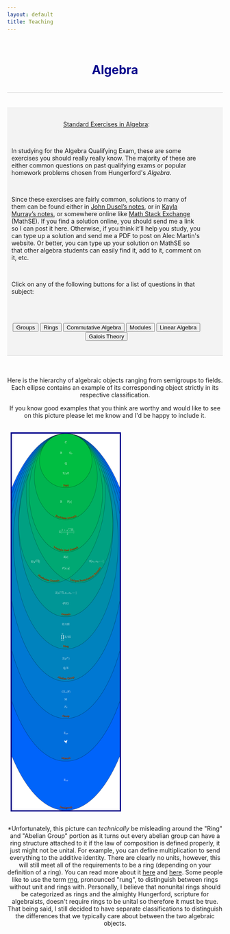 ```yaml
---
layout: default
title: Teaching
---
```


<!-- Allows for LaTeX writing -->
<script type="text/javascript" async
	src="https://cdnjs.cloudflare.com/ajax/libs/mathjax/2.7.1/MathJax.js?
	config=TeX-AMS-MML_HTMLorMML">
</script>
<!-- <script type="text/javascript" async
	src="https://cdnjs.cloudflare.com/ajax/libs/mathjax/2.7.7/MathJax.js?config=default">
</script> -->
<script>
	function showDiv(myVar) {
		var x = document.getElementById(myVar);
		if (x.style.display === "none") {
			x.style.display = "block";
		} else {
			x.style.display = "none";
		}
	}
</script>


<br>
<h1 align=center style="color: darkblue">Algebra</h1>
<br>






<div style="border-top: 1px solid #d5d5d5"></div>
<br>
<br>
<div style="background-color: #f3f3f3; ">
	<br/>
	<style>
		table, th, td { border: 1px solid black; border-collapse: collapse; background: #ffffff; margin-top: 50px; margin-bottom:50px; }
		th, td { padding: 10px; }
	</style>
	<div align=center style="margin-left:10px; margin-right:50px;">
		<p><u>Standard Exercises in Algebra</u>:</p><br>
		<div align=left>
			<p>In studying for the Algebra Qualifying Exam, these are some exercises you should really really know. The majority of these are either common questions on past qualifying exams or popular homework problems chosen from Hungerford's <i>Algebra</i>.</p>
			<br>
			<p>Since these exercises are fairly common, solutions to many of them can be found either in <a href="">John Dusel’s notes</a>, or in <a href="">Kayla Murray’s notes</a>, or somewhere online like <a href="">Math Stack Exchange</a> (MathSE). If you find a solution online, you should send me a link so I can post it here. Otherwise, if you think it’ll help you study, you can type up a solution and send me a PDF to post on Alec Martin's website. Or better, you can type up your solution on MathSE so that other algebra students can easily find it, add to it, comment on it, etc.</p>
			<br>
			<p>Click on any of the following buttons for a list of questions in that subject:</p>
			<br>
		</div>
		<br>
		<br>
		<input type="button" name="answer" value="Groups" onclick="showDiv('AlgGroups')" />
		<div id="AlgGroups" align=left style="display:none; margin-left:40px;" class="answer_list" >
			<h3>Group Theory</h3>
			<br>
			<ol style="list-style-position: inside; margin-left:30px;">
				<li>Suppose that \(G\) has a subgroup \(H\) of finite index. Prove that the number of left cosets of \(H\) in \(G\) is the same as the number of right cosets.</li><br>
				<li>Consider a finite group \(G\) and \(N \triangleleft G\).
					<ol type="a" style="list-style-position: inside; margin-left:30px;">
						<li>For \(g∈G\), prove that the order of \(gN\) in \(G/N\) divides the order of \(g\) in \(G\).</li>
						<li>For a subgroup \(H\) of \(G\), prove that if \(|H|\) and \([G:N]\) are relatively prime, then \(H\) is a subgroup of \(N\).</li>
						<li>Prove that if \(|N|\) and \([G:N]\) are relatively prime, then \(N\) is the only subgroup of \(G\) with order \(|N|\).</li>
					</ol>
				</li><br>
				<li>Prove that a subgroup of index two must be normal.</li><br>
				<li>Can you find examples of a groups \(K\), \(H\), and \(G\) such that \(H \triangleleft G\) and \(K \triangleleft H\), but \(K\) is not normal in \(G\)?</li><br>
				<li>What's a finite group G with normal subgroups A and B such that
				<ol type="a" style="list-style-position: inside; margin-left:30px;">
						<li>\(A \cong B\) but \(G/A \ncong G/B\)?</li>
						<li>\(A \ncong B\) but \(G/A \cong G/B\)?</li>
					</ol>
				</li><br>
				<li>Prove that every (nontrivial) subgroup of \(\mathbb{Z}\) is cyclic.</li><br>
				<li>Let \(G\) be an abelian group, and let \(H\) be a subgroup of \(G\). Prove that if there is a homomorphism \( \varphi : G \to H\) such that \(\varphi\) restricted to \(H\) is the identity, then \(G \cong H \times \ker\varphi\).</li><br>
				<li>Suppose that \(\sigma \in S_n\) is given in cyclic notation as \((i_1 i_2 \cdots i_m)\). For \(\tau \in S_n\) prove that \(\tau\sigma\tau^{-1} = (\tau(i_1)\tau(i_2) \cdots \tau(i_m))\).</li><br>
				<li>An element of \(S_n\) may be written as a product of transpositions. Among all such ways of writing an element as a product of transpositions, there is a minimal number of transpositions necessary to write that element. For any \(n\), what is the maximum number over all elements of \(S_n\) of this minimal number of transpositions that you need to write that element?</li><br>
				<li>For a finitely generated abelian group \(G\), recall the definition of the <i>invariant factors</i> of \(G\) and of the <i>elementary divisors</i> of \(G\). For an abelian group of the following orders, write down every possibility for its list of invariant factors and elementary divisors.\[165 \quad 180 \quad 128\]</li><br>
				<li>Prove that if \(G\) is a finite noncyclic abelian group, then \(Aut(G)\) is not abelian.</li><br>
				<li>For a group \(G\) acting on a set \(X\), for an element \(x \in X\) recall the definition of the <i>orbit</i> of \(x\), denoted \(G.x\), and of the <i>stabilizer</i> of \(x\), denoted \(G_x\). Prove that \(|G.x| = [G:G_x]\).</li><br>
				<li>What is the definition of an inner automorphism of a group? Prove that the group of inner automorphisms of a group \(G\) form a normal subgroup of \(Aut(G)\). Furthermore prove that the group of inner automorphisms is isomorphic to \(G/Z(G)\), where \(Z(G)\) denotes the center of \(G\).</li><br>
				<li>Prove that if a group contains an element of order greater than two, then it must have a nontrivial automorphism.</li><br>
				<li>Prove that \(G/Z(G)\) is cyclic if and only if \(G\) is abelian.</li><br>
				<li>Related to the previous question, prove that \(Aut(G)\) being cyclic means \(G\) is abelian. What's an example of an abelian group with non-cyclic automorphism group? (<a href="https://math.stackexchange.com/questions/33254/showing-that-a-cyclic-automorphism-group-makes-a-finite-group-abelian">MathSE</a>)</li><br>
				<li>For a group \(G\) and a subgroup \(H\) of \(G\) of finite index, prove that there must exist a normal subgroup \(N\) of \(G\) contained in \(H\) that also has finite index. (<a href="https://math.stackexchange.com/questions/88719/a-group-g-with-a-subgroup-h-of-index-n-has-a-normal-subgroup-k-subset-h">MathSE</a>)</li><br>
				<li>A variation on the previous exercise: If \(G\) is a finite simple group with a subgroup \(H\) of index \(n\), show that \(G\) is isomorphic to a subgroup of \(S_n\).</li><br>
				<li>For a finite group \(G\) with subgroup \(H\) of index \(p\), if \(p\) is the smallest prime divisor of \(|G|\), then \(H\) must be normal in \(G\). (<a href="https://math.stackexchange.com/questions/164244/normal-subgroup-of-prime-index">MathSE</a>)</li><br>
				<li>Prove that a finite \(p\)-group has nontrivial center.</li><br>
				<li>Prove that if \(|G|=p^n\) for some prime integer \(p\), then \(Z(G)\) is nontrivial.</li><br>
				<li>Prove that for a normal Sylow \(p\)-subgroup \(P\) of a finite group \(G\), and an endomorphism \(\phi\) of \(G\), that \(\phi(P)\) is a subgroup of \(P\). Is this true if \(G\) is infinite?</li><br>
				<li>Prove that if \(|G| = p^2\) for some prime integer \(p\), then \(G\) is abelian.</li><br>
				<li>Suppose that \(p\) and \(q\) are prime integers such that \(p > q\). Prove that if \(|G|=p^n q\), then \(G\) cannot be simple.</li><br>
				<li>Show that a group of any of the following orders cannot be simple. (<a href="https://math.stackexchange.com/questions/280657/non-abelian-simple-group-of-order-120">MathSE</a>)\[105 \quad 120 \quad 200 \quad 250\]</li><br>
				<li>For a group \(G\), what is the definition of its commutator subgroup? Denote the commutator subgroup as \(G'\). Prove that \(G'\) is normal in \(G\), and show that for any abelian group \(A\), a homomorphism \(G \to A\) must factor through the quotient \(G/G'\).</li><br>
				<li>Recall what it means for a group to be <i>nilpotent</i> and what it means for a group to be <i>solvable</i>. Prove that a nilpotent group is solvable. (See Hungerford Chapter II, Section 7, Exercises 3 and 4 for an different characterizations of solvability and nilpotency that make this proof easier.)</li><br>
				<li>Prove that every subgroup and every homomorphic image of a solvable group is solvable.</li><br>
				<li>If \(N\) is normal in \(G\) and both \(N\) and \(G/N\) are solvable, prove that \(G\) is solvable too.</li><br>
			</ol>
			<br>
			<br>
		</div>
		<input type="button" name="answer" value="Rings" onclick="showDiv('AlgRings')" />
		<div id="AlgRings" align=left style="display:none; margin-left:40px;" class="answer_list" >
			<h3>Ring Theory</h3>
			<br>
			<ol style="list-style-position: inside; margin-left:30px;">
				<li>Prove that a finite integral domain is in fact a field.</li><br>
				<li>Recall what it means for an element of a ring to be <i>nilpotent</i>. For a commutative unital ring \(R\), prove that the set of nilpotent elements forms an ideal.</li><br>
				<li>Prove that if \(R\) is commutative and both \(a\) and \(b\) in \(R\) are nilpotent, the their sum \(a + b\) is nilpotent. Why do we need \(R\) to be commutative?</li><br>
				<li>Let \(R\) be a field of characteristic \(p \neq 0\). Show that the Frobenius map (\(r \mapsto r^p\)) is an isomorphism</li><br>
				<li>What is an example of an integral domain \(R\) and ideals \(I\) and \(J\) such that \(IJ \neq I \cap J\)?</li><br>
				<li>In a commutative unital ring, prove that maximal ideas are prime. Prove that the converse is true if your ring is a PID.</li><br>
				<li>In the category of commutative unital rings, give an example of a
					<ol type="a" style="list-style-position: inside; margin-left:30px;">
						<li>Ring that is not an Integral Domain.</li>
						<li>Integral Domain that is not a GCD Domain.</li>
						<li>Integral Domain that is not a UFD. (Bonus points if your example is a GCD Domain.)</li>
						<li>UFD that is not a PID.</li>
						<li>PID that is not a Euclidian Domain.</li>
						<li>Euclidean Domain that is not a Field.</li>
					</ol>
				</li><br>
				<li>For a commutative unital ring \(R\), an ideal \(M\) is maximal if and only if for each \(r \in R\setminus M\) there is some \(s \in R\) such that \(1 − rs \in M\).</li><br>
				<li>Recall the definition of an <i>idempotent</i> element of a ring and of a <i>central element</i> of a ring. Two elements \(a\) and \(b\) of a ring are <i>orthogonal</i> if \(ab = 0\). If \(R\) is a unital ring with idempotent element \(e\),
					<ol type="a" style="list-style-position: inside; margin-left:30px;">
						<li>then the element \(1-e\) is also idempotent,</li>
						<li>and if \(e\) is a central element of \(R\), then \(eR\) and \((1−e)R\) are ideals such that \(R = eR \times (1-e)R\).</li>
						<li>More generally, there are ideals \(\{J_i\}_{i \in 1, \cdots, n}\) of \(R\) such that \(R\) can be written as an <i>internal</i> direct sum of the \(J_i\), i.e. \(R = J_1 \oplus \cdots \oplus J_n\), if and only if \(R\) contains orthogonal central idempotents \(\{e_i\}_{i \in 1, \cdots, n}\) such that \(e_1 + \cdots + e_n = 1\) and \(J_i = e_i R\) for \(i \in \{1,…,n\}\).
						This is called the Peirce decomposition of a ring.</li>
					</ol>
				</li><br>
				<li>Recall the definition of a <i>local ring</i>. Prove that a commutative unital ring \(R\) is local if and only if for all \(a,b \in R\) we have that \(a + b = 1\) implies that either \(a\) or \(b\) is a unit.</li><br>
				<li>Prove that \(R\) is local if every non-unit of \(R\) is nilpotent.</li><br>
				<li>For a unital ring \(R\) of characteristic \(p\), let \(a\) be a nilpotent element of \(R\). Prove that \(a + 1\) is unipotent (that some power of \(a + 1\) equals \(1\)).</li><br>
				<li>What’s an example of an integral domain \(R\) with non-maximal ideal \(I\) such that \(char R = 0\) but \(char R/I \neq 0\)?</li><br>
				<li>For a commutative unital ring \(R\), suppose that \(f = a_nx^n + a_{n−1}x^{n−1} + \cdots + a_0\) is a zero divisor in \(R[x]\). Prove that there exists some \(b \in R\) such that \(b a_n = b a_{n-1}  = \cdots = b a_0 = 0\).</li><br>
				<li>For a commutative unital ring \(R\) and polynomial \(f = a_nx^n + a_{n−1}x^{n−1} + \cdots + a_0 \in R[x]\), \(f\) is a unit in \(R[x]\) if and only if \(a_0\) is a unit in \(R\) and \(a_1, \cdots, a_n\) are nilpotent.</li><br>
				<li>Suppose \(R\) is a ring such that \(r^2 = r\) for all \(r \in R\). Prove
					<ol type="a" style="list-style-position: inside; margin-left:30px;">
						<li>every element is its own additive inverse.</li>
						<li>\(R\) is commutative.</li>
						<li>every finitely generated ideal is principal. (<a href="https://math.stackexchange.com/questions/110329/finitely-generated-ideals-in-a-boolean-ring-are-principal-why">MathSE</a>)</li>
						<li>every prime ideal is maximal.</li>
					</ol>
				</li><br>
				<li>For indeterminates \(x\) and \(y\) and a field \(k\), prove that \((x,y)\) is not a principal ideal of \(k[x,y]\).</li><br>
			</ol>
			<br>
			<br>
		</div>
		<input type="button" name="answer" value="Commutative Algebra" onclick="showDiv('AlgComm')" />
		<div id="AlgComm" align=left style="display:none; margin-left:40px;" class="answer_list" >
			<h3>Commutative Algebra</h3>
			<br>
			<ol style="list-style-position: inside; margin-left:30px;">
				<li>Prove that these three characterizations of \(\text{Rad}(I)\), the <i>radical</i> of an ideal \(I\) of a commutative unital ring \(R\), are equivalent. The first one is the usual definition.
					<ol type="a" style="list-style-position: inside; margin-left:30px;">
						<li>\(\text{Rad}(I) = \{r \in R : r^n \in I, n \in \mathbb{N}\}\)</li>
						<li>\(\text{Rad}(I)\) is the intersection of all prime ideals of \(R\) that contain \(I\).</li>
						<li>\(\text{Rad}(I)\) is the pre-image of the ideal of nilpotent elements in \(R/I\).</li>
					</ol>
				It would be a good idea to prove that \(\text{Rad}(I)\) is an honest ideal of \(R\) directly from the first of these characterizations.
				</li><br>
				<li>For a multiplicative subset \(S\) of a commutative unital ring \(R\), and an ideal \(I\) of \(R\), prove that \(S^{-1} \text{Rad}(I) = \text{Rad}(S^{-1}I)\).</li><br>
				<li>What’s an example of a Noetherian integral domain that is not a PID?</li><br>
				<li>For a commutative unital ring \(R\), let \(I\) be a <i>primary</i> ideal of \(R\), which means that for \(a,b \in R\) such that \(ab \in I\), either \(a \in I\) or \(b^n \in I\) for some \(n \in N\). Let \(S\) be a multiplicative subset of \(R\) such that \(S \cap I = \emptyset\). Prove that \(S^{-1}I\) is a primary ideal of \(S^{−1}R\).</li><br>
				<li>For a commutative unital ring \(R\) and proper ideal \(I\) of \(R\), prove that \(I\) is a primary ideal if and only if the zero divisors in \(R/I\) are all nilpotent.</li><br>
				<li>For a commutative unital ring \(R\), let \(S\) be a saturated multiplicative subset \(R\), so for \(x,y \in R\) we have that if \(xy \in S\) then \(x,y \in S\). Prove that \(R \setminus S\) is a union of prime ideals of \(R\)</li><br>
				<li>For a commutative unital ring \(R\), prove that the set of zero divisors of \(R\) is a union of prime ideals.</li><br>
			</ol>
			<br>
			<br>
		</div>
		<input type="button" name="answer" value="Modules" onclick="showDiv('AlgMods')" />
		<div id="AlgMods" align=left style="display:none; margin-left:40px;" class="answer_list" >
			<h3>Modules</h3>
			<br>
			<ol style="list-style-position: inside; margin-left:30px;">
				<li>Recall what it means for arbitrary extension of rings, \(A \subset B\), to be <i>finite</i> and <i>free</i>.
					<ol type="a" style="list-style-position: inside; margin-left:30px;">
						<li>Let \(\{b_1, \cdots, b_n\}\) be a free basis for \(A \subset B\). If \(b = a_1b_1 + \cdots + a_nb_n\) for each \(a_i \in A\) and some \(a_s\) is a unit, show one may replace \(b_s\) with \(b\) to obtain another free basis.</li>
						<li>Show that the natural inclusion \(\mathbb{Q}[x] \hookrightarrow \mathbb{Q}[x,y]/\langle y^3 - x^2 y^2 + 7xy - 11x^{100} \rangle\) is finite and free.</li>
						<li>Show that \(\mathbb{F}_p[x^p] \subset \mathbb{F}_p[x]\) is finite and free. What's the canonical free basis for this extension?</li>
						<li>Let \(R = \mathbb{F}_p[x_1, \cdots, x_n]\). Then each extension in \(\cdots \subset R^{p^k} \subset \cdots \subset R^{p^2} \subset R^p \subset R \subset R^{1/p} \subset \cdots\) is finite and free.</li>
					</ol>
				</li><br>
				<li>For unital ring \(R\), recall what it means for a unitary \(R\)-module to be <i>simple</i>. Prove that a simple \(R\)-module \(M\) must be cyclic, and that the ring \(\text{End}_R(M)\) is a division ring. What about the converse? Is it true that if \(\text{End}_R(M)\) is a division ring then \(M\) must be simple?</li><br>
				<li>For a commutative unital ring \(R\) and left \(R\)-modules \(M\) and \(N\), does \(\text{Hom}_R(M,N)\) have any sort of \(R\)-module structure? Is it necessary to assume that \(R\) is commutative? What if \(M\) is a right \(R\)-module instead? (<a href="https://math.stackexchange.com/questions/637807/why-is-operatornamehomm-n-not-necessarily-an-r-module">MathSE</a>)</li><br>
				<li>For a ring \(R\), consider the commutative diagram
				$$\require{AMScd} \begin{CD}
				0 @>>> A @>{f_1}>> B @>{f_2}>> C @>>> 0\\
				@. @. @V{\phi_2}VV @. @.\\
				0 @>>> X @>{g_1}>> Y @>{g_2}>> Z @>>> 0\\
				\end{CD}$$
				in the category of \(R\)-modules such that the top and bottom rows are exact. Suppose that there is a some map \(\phi_1 \in \text{Hom}_R(A,X)\) such that \(\phi_2 \circ f_1 = g_1 \circ \phi_1\). Prove that there exists some map \(\phi_3 \in \text{Hom}_R(C,Z)\) such that \(\phi_3 \circ f_2 = g_2 \circ \phi_2\).</li><br>
				<li>Suppose that \(P\) is a projective \(R\)-module, and is the homomorphic image of some \(R\)-module \(M\). Prove that \(P\) is isomorphic to a direct summand of \(M\). What is the analogous fact to this one concerning injective \(R\)-modules?</li><br>
				<li>For a unital ring \(R\), in the category \(R-\text{Mod}\), a free module is projective.</li><br>
				<li>More generally than the previous problem, consider the three following adjectives that could describe an \(R\)-module: \(\text{free} \quad \text{projective} \quad \text{torsion-free}\)<br>
				Which of these properties of an \(R\)-module imply another, and which don't? Provide proofs and counterexamples.</li><br>
				<li>Prove that a direct sum of \(R\)-modules \(\oplus_{i \in I} P_i\) is projective if and only if each \(P_i\) is projective.</li><br>
				<li>Prove that \(\mathbb{Q}\) is not a projective \(\mathbb{Z}\)-module. What is an example of a projective \(\mathbb{Z}\)-module?</li><br>
				<li>Recall the definition of a \(\mathbb{Z}\)-module (abelian group) being <i>divisible</i>. Prove that a unitary \(\mathbb{Z}\)-module is injective if an only if it is divisible.</li><br>
				<li>Suppose that in the category \(R\)-mod, for any object \(D\) the functor \(\text{Hom}_R(D,−)\) preserves the exactness of the sequence \[0 \to A \to B \to C \to 0.\] Prove that this sequence must split. Prove the converse of this statement too.</li><br>
				<li>For a unital ring \(R\) and a unitary left \(R\)-module \(M\), write out the details of the left \(R\)-module isomorphism \(M \cong \text{Hom}_R(R,M)\).</li><br>
				<li>For a left \(R\)-module \(M\), write down the details of the natural homomorphism of \(R\)-modules \(\theta_M : A \to A^{**}\). Prove that \(\theta_M\) is an isomorphism if \(R\) is unital and \(M\) is free with finite basis over \(R\).</li><br>
				<li>For a homomorphism of left \(R\)-modules \(f: M \to N\), write down the details of the natural map \(f^∗: M^{∗∗} \to N^{∗∗}\) such that the following diagram commutes:
					$$ \require{AMScd} \begin{CD}
					M @>{\theta_M}>> M^{\ast\ast}\\
					@V{f}VV @VV{f^\ast}V\\
					N @>{\theta_N}>> N^{\ast\ast}\\
					\end{CD} $$</li><br>
				<li>For a unital ring \(R\) and a unitary left \(R\)-module \(M\), write out the details of the left \(R\)-module isomorphism \(R \otimes_R M \cong M\).</li><br>
				<li>Let \(R\) be a PID and suppose \(V\) and \(W\) are (not fully torsion) finite dimensional modules over \(R\). Show the following:
					<ol type="a" style="list-style-position: inside; margin-left:30px;">
						<li>\(\text{dim}(V \oplus W) = \text{dim}(V) + \text{dim}(W)\)</li>
						<li>\(\text{dim}(V \otimes W) = \text{dim}(V) \text{dim}(W)\)</li>
					</ol></li><br>
				<li>For integers \(m\) and \(n\), write out the details of the \(\mathbb{Z}\)-bimodule isomorphism \(\mathbb{Z}/(m) \otimes_\mathbb{Z} \mathbb{Z}/(n) \cong \mathbb{Z}/(m,n)\). (<a href="https://math.stackexchange.com/questions/72284/proof-of-mathbbz-m-mathbbz-otimes-mathbbz-mathbbz-n-mathbbz">MathSE</a>)</li><br>
				<li>Let \(S\) be a two-sided ideal of a ring \(R\) and let \(SM\) denote the abelian subgroup of an \(R\)-module \(M\) generated by elements of the form \(sm\) for \(s \in S\) and \(m \in M\). Show that \(SM\) is an honest submodule of \(M\), describe the natural left \(R\)-module structure on \((R/S) \otimes_R M\), and show that \((R/S)\otimes_R M \cong M/SM\) as left \(R\)-modules.</li><br>
				<li>Suppose that \(A\) and \(A'\) are left \(R\)-modules and \(B\) and \(B'\) are right \(R\)-modules. Take \(f \in Hom(A,A')\) and \(g \in \text{Hom}(B,B')\). Is it necessarily true that \[\ker(f \otimes g) \cong (\ker f \otimes B) + (A \otimes \ker g)?\]</li><br>
				<li>Give examples of a commutative ring \(R\), of \(R\)-modules \(M\), \(M'\), and \(N\), and of a map \(f \in \text{Hom}(M,M')\) such that
					<ol type="a" style="list-style-position: inside; margin-left:30px;">
						<li>\(f\) is injective, but \(1 \otimes f : N \otimes M \to N \otimes M'\) is not injective.</li>
						<li>\(f\) is surjective, but \(f^∗ :\text{Hom}(N,M) \to \text{Hom}(N,M')\), where \(f^∗(h) = f \circ h\), is not surjective.</li>
					</ol></li><br>
				<li>For a ring \(R\) and left \(R\)-modules \(M\) and \(N\), write down the details of the homomorphism of abelian groups \(M^∗ \otimes_R N \to \text{Hom}_R(M,N)\). Prove that this homomorphism is an isomorphism if \(R\) is a field and \(M\) and \(N\) are finite-dimensional vector spaces over \(R\).</li><br>
				<li>Let \(R\) be an integral domain. For an \(R\)-module \(M\), define \(\tau(M) = \{m \in M : \mathcal{O}_m \neq \emptyset\}\), where \(\mathcal{O}_m\) is the annihilator of \(m\) in \(R\). Prove that \(\tau\) induces a left-exact functor from \(R\)-mod to the category of torsion \(R\)-modules, where \(M \mapsto \tau(M)\) and \(f \mapsto f\mid_{\tau(M)}\). Why do we need the assumption that \(R\) is an integral domain?</li><br>
				<li>Let \(R\) be a PID, and let \(M\) be a unitary left \(R\)-module. For \(s \in R\) recall the definition of a couple of our favorite submodules of \(M\): \(sM = \{sm : m \in M\}\) and \(M[s] = \{ m \in M : sm = 0 \}\). Let \(p\) be a prime element of \(R\). Additionally, recall the definition of a <i>cyclic</i> \(R\)-module, and let \(N\) be a cyclic \(R\)-module of order \(r \in R\).
					<ol type="a" style="list-style-position: inside; margin-left:30px;">
						<li>What is the natural way to define \(M/pM\) as a vector space over \(R/(p)\)?</li>
						<li>What is the natural way to define \(M[p]\) as a vector space over \(R/(p)\)?</li>
						<li>Supposing \(s\) is relatively prime to \(r\), prove that \(sN = N\) and \(N[s] = 0\).</li>
						<li>Suppose \(s\) divides \(r\), so there is some \(k\) such that \(sk = r\). Prove that \(sN \cong R/(k)\) and \(N[s] \cong R/(s)\).</li>
					</ol>
				</li><br>
			</ol>
			<br>
			<br>
		</div>
		<input type="button" name="answer" value="Linear Algebra" onclick="showDiv('AlgLinAlg')" />
		<div id="AlgLinAlg" align=left style="display:none; margin-left:40px;" class="answer_list" >
			<h3>Linear Algebra</h3>
			<br>
			<ol style="list-style-position: inside; margin-left:30px;">
				<li>For a division ring \(D\), let \(V_i\) be a finite dimensional vector space over \(D\) for \(i \in \{ 1, \cdots, k\}\). Suppose the sequence \[0 \to V_1 \to V_2 \to \cdots \to V_k \to 0\] is exact. Prove that \(\sum_{i=1}^{k} (-1)^{-i}\text{dim}_D (V_i) = 0\)</li><br>
				<li>Prove that if \(A\) and \(B\) are invertible matrices over a field \(k\), then \(A + \lambda B\) is invertible for all but finitely many \(\lambda \in k\).</li><br>
				<li>For the ring of \(n \times n\) matrices over a commutative unital ring \(R\), which we'll denote \(\text{Mat}_n(R)\), recall the definition of the <i>determinant</i> map \(\text{det}: \text{Mat}_n(R) \to R\). For \(A \in \text{Mat}_n(R)\) also recall the definition of the <i>classical adjoint</i> \(A^\alpha\) of \(A\)
					<ol type="a" style="list-style-position: inside; margin-left:30px;">
						<li>\(\text{det}(A^\alpha) = \text{det}(A)^{n-1}\)</li>
						<li>\((A^\alpha)^\alpha = \text{det}(A)^{n-2}A\)</li>
					</ol>
				</li><br>
				<li>If \(R\) is an integral domain and \(A\) is an \(n \times n\) matrix over \(R\), prove that if a system of linear equations \(Ax = 0\) has a nonzero solution then \(\text{det}A = 0\). Is the converse true? What if we drop the assumption that \(R\) is an integral domain?</li><br>
				<li>What is the companion matrix \(M\) of the polynomial \(f = x^2 - x + 2\) over \(\mathbb{C}\)? Prove that \(f\) is the minimal polynomial of \(M\).</li><br>
				<li>Suppose that \(\phi\) and \(\psi\) are commuting endomorphisms of a finite dimensional vector space \(E\) over a field \(k\), so \(\phi\psi = \psi\phi\).
					<ol type="a" style="list-style-position: inside; margin-left:30px;">
						<li>Prove that if \(k\) is algebraically closed, then \(\phi\) and \(\psi\) have a common eigenvector.</li>
						<li>Prove that if \(E\) has a basis consisting of eigenvectors of \(\phi\) and \(E\) has a basis consisting of eigenvectors of \(\psi\), then \(E\) has a basis consisting of vectors that are eigenvectors for both \(\phi\) and \(\psi\) simultaneously.</li>
					</ol>
				</li><br>
			</ol>
			<br>
			<br>
		</div>
		<input type="button" name="answer" value="Galois Theory" onclick="showDiv('AlgGal')" />
		<div id="AlgGal" align=left style="display:none; margin-left:40px;" class="answer_list" >
			<h3>Galois Theory</h3>
			<br>
			<ol style="list-style-position: inside; margin-left:30px;">
				<li>Suppose that for an extension field \(F\) over \(K\) and for \(a \in F\), we have that \(b \in F\) is algebraic over \(K(a)\) but transcendental over \(K\). Prove that \(a\) is algebraic over \(K(b)\).</li><br>
				<li>Suppose that for a field \(F/K\) that \(a \in F\) is algebraic and has odd degree over \(K\). Prove that \(a^2\) is also algebraic and has odd degree over \(K\), and furthermore that \(K(a) = K(a^2)\).</li><br>
				<li>For a polynomial \(f \in K[x]\), prove that if \(r \in F\) is a root of \(f\) then for any \(\sigma \in \text{Aut}_K(F)\), \(\sigma(r)\) is also a root of \(f\).</li><br>
				<li>Prove that as extensions of \(\mathbb{Q}\), \(\mathbb{Q}(x)\) is Galois over \(\mathbb{Q}(x^2)\) but not over \(\mathbb{Q}(x^3)\).</li><br>
				<li>If \(F\) is _______ over \(E\), and \(E\) is _______ over \(K\), is \(F\) necessarily _______ over \(K\)? Answer this question for each of the words "algebraic," "normal," and "separable" in the blanks.</li><br>
				<li>If \(F\) is _______ over \(K\), and \(E\) is an intermediate extension of \(F\) over \(K\), is \(F\) necessarily _______ over \(E\)? Answer this question for each of the words "algebraic", "normal", and "separable" in the blanks.</li><br>
				<li>If \(F\) is some (not necessarily Galois) field extension over \(K\) such that \([F:K] = 6\) and \(\text{Aut}_K(F) \cong S_3\), then \(F\) is the splitting field of an irreducible cubic over \(K[x]\).</li><br>
				<li>Recall the definition of the <i>join</i> of two subgroups \(H \vee G\) (or \(H + G\)). For \(F\) a finite dimensional Galois extension over \(K\) and let \(A\) and \(B\) be intermediate extensions. Prove that
					<ol type="a" style="list-style-position: inside; margin-left:30px;">
						<li>\(\text{Aut}_{AB}(F) = \text{Aut}_A(F) \cap \text{Aut}_B(F)\)</li>
						<li>\(\text{Aut}_{A \cap B}(F) = \text{Aut}_A(F) \vee \text{Aut}_B(F)\)</li>
					</ol></li><br>
				<li>For a field \(K\) take \(f \in K[x]\) and let \(n = \text{deg}(f)\). Prove that for a splitting field \(F\) of \(f\) over \(K\) that \([F:K] \leq n!\). Furthermore prove that \([F:K]\) divides \(n!\).</li><br>
				<li>Let \(F\) be the splitting field of \(f \in K[x]\) over \(K\). Prove that if \(g \in K[x]\) is irreducible and has a root in \(F\), then \(g\) splits into linear factors over \(F\).</li><br>
				<li>Prove that a finite field cannot be algebraically closed.</li><br>
				<li>For \(u = \sqrt{2 + \sqrt{2}}\), what is the Galois group of \(\mathbb{Q}(u)\) over \(\mathbb{Q}\)? What are the intermediate fields of the extension \(\mathbb{Q}(u)\) over \(\mathbb{Q}\)?</li><br>
				<li>Characterize the splitting field and all intermediate fields of the polynomial \((x^2 - 2)(x^2 - 3)(x^2 - 5)\) over \(\mathbb{Q}\). Using this characterization, find a primitive element of the splitting field.</li><br>
				<li>Characterize the splitting field and all intermediate fields of the polynomial \(x^4 - 3\) over \(\mathbb{Q}\)</li><br>
				<li>Consider the polynomial \(f = x^3 − x + 1\) in \(\mathbb{F}_3[x]\). Prove that \(f\) is irreducible. Calculate the degree of the splitting field of \(f\) over \(\mathbb{F}_3\) and the cardinality of the splitting field of \(f\).</li><br>
				<li>Given an example of a finite extension of fields that has infinitely many intermediate fields.</li><br>
				<li>Let \(u = \sqrt{3 + \sqrt{2}}\). Is \(\mathbb{Q}(u)\) a splitting field of \(u\) over \(\mathbb{Q}\)? (<a href="https://math.stackexchange.com/questions/1817583/is-sqrt7-in-mathbbq-left-sqrt3-sqrt2-right">MathSE</a>)</li><br>
				<li>Prove that the multiplicative group of units of a finite field must be cyclic, and so is generated by a single element.</li><br>
				<li>Prove that \(\mathbb{F}_{p^n}\) is the splitting field of \(x^{p^n} - x\) over \(\mathbb{F}_p\).</li><br>
				<li>Prove that for any positive integer \(n\) there is an irreducible polynomial of degree \(n\) over \(\mathbb{F}_p\).</li><br>
				<li>Recall the definition of a <i>perfect</i> field. Give an example of an imperfect field, and the prove that every finite field is perfect.</li><br>
				<li>For \(n > 2\) let \(\zeta_n\) denote a primitive \(n\)th root of unity over \(\mathbb{Q}\). Prove that \[[\mathbb{Q}(\zeta_n + \zeta_n^{-1} : \mathbb{Q})] = \frac{1}{2}\varphi(n)\] where \(\varphi\) is Euler's totient function.</li><br>
				<li>Suppose that a field \(K\) with characteristic not equal to \(2\) contains an primitive \(n\)th root of unity for some odd integer \(n\). Prove that \(K\) must also contain a primitive \(2n\)th root of unity.</li><br>
				<li>Prove that the Galois group of the polynomial \(x^n - 1\) over \(\mathbb{Q}\) is abelian. (<a href="https://math.stackexchange.com/questions/721864/prove-that-the-galois-group-of-xn-1-is-abelian-over-the-rationals">MathSE</a>)</li><br>
			</ol>
			<br>
			<br>
		</div>
	</div>
	<br>
	<br>
</div>





<div style="border-top: 1px solid #d5d5d5"></div>
<br>
<br>
<div align="center">
	<p>Here is the hierarchy of algebraic objects ranging from semigroups to fields. Each ellipse contains an example of its corresponding object strictly in its respective classification.</p>
	<p>If you know good examples that you think are worthy and would like to see on this picture please let me know and I'd be happy to include it.</p>
</div>
<br>

<div>
	<img src="/pictures/AlgebraicHierarchy.png" align="center" width="50%" height="50%" style="border:3px solid darkblue; margin-left:8px; margin-right:30px;">
	<br>
</div>

<div align="center">
	<br>
	<p>*Unfortunately, this picture can <em>technically</em> be misleading around the "Ring" and "Abelian Group" portion as it turns out every abelian group can have a ring structure attached to it if the law of composition is defined properly, it just might not be unital. For example, you can define multiplication to send everything to the additive identity. There are clearly no units, however, this will still meet all of the requirements to be a ring (depending on your definition of a ring). You can read more about it <a href="https://math.stackexchange.com/questions/93409/does-every-abelian-group-admit-a-ring-structure">here</a> and <a href="https://math.stackexchange.com/questions/432812/when-is-there-a-ring-structure-on-an-abelian-group-a">here</a>. Some people like to use the term <a href="https://en.wikipedia.org/wiki/Rng_(algebra)">rng</a>, pronounced "rung", to distinguish between rings without unit and rings with. Personally, I believe that nonunital rings should be categorized as rings and the almighty Hungerford, scripture for algebraists, doesn't require rings to be unital so therefore it must be true. That being said, I still decided to have separate classifications to distinguish the differences that we typically care about between the two algebraic objects.</p>
</div>
<br clear="all" />